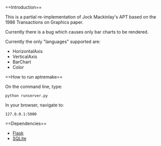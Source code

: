 
==Introduction==

This is a partial re-implementation of Jock Mackinlay's APT based on the 1986 Transactions on Graphics paper.

Currently there is a bug which causes only bar charts to be rendered.

Currently the only "languages" supported are:
* HorizontalAxis
* VerticalAxis
* BarChart
* Color

==How to run aptremake==

On the command line, type:

    python runserver.py

In your browser, navigate to:

    127.0.0.1:5000

==Dependencies==

* [Flask](http://flask.pocoo.org/ "Flask")
* [SQLite](https://www.sqlite.org/ "SQLite")


